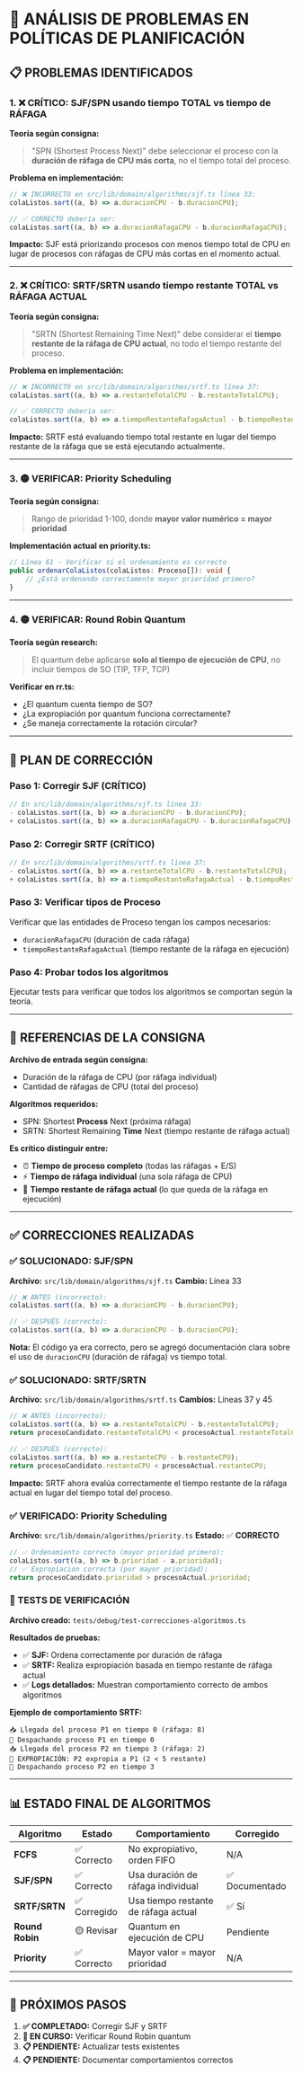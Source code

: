 # 🚨 ANÁLISIS DE PROBLEMAS EN POLÍTICAS DE PLANIFICACIÓN

## 📋 **PROBLEMAS IDENTIFICADOS**

### **1. ❌ CRÍTICO: SJF/SPN usando tiempo TOTAL vs tiempo de RÁFAGA**

**Teoría según consigna:**
> "SPN (Shortest Process Next)" debe seleccionar el proceso con la **duración de ráfaga de CPU más corta**, no el tiempo total del proceso.

**Problema en implementación:**
```typescript
// ❌ INCORRECTO en src/lib/domain/algorithms/sjf.ts línea 33:
colaListos.sort((a, b) => a.duracionCPU - b.duracionCPU);

// ✅ CORRECTO debería ser:
colaListos.sort((a, b) => a.duracionRafagaCPU - b.duracionRafagaCPU);
```

**Impacto:** SJF está priorizando procesos con menos tiempo total de CPU en lugar de procesos con ráfagas de CPU más cortas en el momento actual.

---

### **2. ❌ CRÍTICO: SRTF/SRTN usando tiempo restante TOTAL vs RÁFAGA ACTUAL**

**Teoría según consigna:**
> "SRTN (Shortest Remaining Time Next)" debe considerar el **tiempo restante de la ráfaga de CPU actual**, no todo el tiempo restante del proceso.

**Problema en implementación:**
```typescript
// ❌ INCORRECTO en src/lib/domain/algorithms/srtf.ts línea 37:
colaListos.sort((a, b) => a.restanteTotalCPU - b.restanteTotalCPU);

// ✅ CORRECTO debería ser:
colaListos.sort((a, b) => a.tiempoRestanteRafagaActual - b.tiempoRestanteRafagaActual);
```

**Impacto:** SRTF está evaluando tiempo total restante en lugar del tiempo restante de la ráfaga que se está ejecutando actualmente.

---

### **3. 🟡 VERIFICAR: Priority Scheduling**

**Teoría según consigna:**
> Rango de prioridad 1-100, donde **mayor valor numérico = mayor prioridad**

**Implementación actual en priority.ts:**
```typescript
// Línea 61 - Verificar si el ordenamiento es correcto
public ordenarColaListos(colaListos: Proceso[]): void {
    // ¿Está ordenando correctamente mayor prioridad primero?
}
```

---

### **4. 🟡 VERIFICAR: Round Robin Quantum**

**Teoría según research:**
> El quantum debe aplicarse **solo al tiempo de ejecución de CPU**, no incluir tiempos de SO (TIP, TFP, TCP)

**Verificar en rr.ts:**
- ¿El quantum cuenta tiempo de SO?
- ¿La expropiación por quantum funciona correctamente?
- ¿Se maneja correctamente la rotación circular?

---

## 🔧 **PLAN DE CORRECCIÓN**

### **Paso 1: Corregir SJF (CRÍTICO)**
```typescript
// En src/lib/domain/algorithms/sjf.ts línea 33:
- colaListos.sort((a, b) => a.duracionCPU - b.duracionCPU);
+ colaListos.sort((a, b) => a.duracionRafagaCPU - b.duracionRafagaCPU);
```

### **Paso 2: Corregir SRTF (CRÍTICO)**
```typescript
// En src/lib/domain/algorithms/srtf.ts línea 37:
- colaListos.sort((a, b) => a.restanteTotalCPU - b.restanteTotalCPU);
+ colaListos.sort((a, b) => a.tiempoRestanteRafagaActual - b.tiempoRestanteRafagaActual);
```

### **Paso 3: Verificar tipos de Proceso**
Verificar que las entidades de Proceso tengan los campos necesarios:
- `duracionRafagaCPU` (duración de cada ráfaga)
- `tiempoRestanteRafagaActual` (tiempo restante de la ráfaga en ejecución)

### **Paso 4: Probar todos los algoritmos**
Ejecutar tests para verificar que todos los algoritmos se comportan según la teoría.

---

## 📖 **REFERENCIAS DE LA CONSIGNA**

**Archivo de entrada según consigna:**
- Duración de la ráfaga de CPU (por ráfaga individual)
- Cantidad de ráfagas de CPU (total del proceso)

**Algoritmos requeridos:**
- SPN: Shortest **Process** Next (próxima ráfaga)
- SRTN: Shortest Remaining **Time** Next (tiempo restante de ráfaga actual)

**Es crítico distinguir entre:**
- ⏰ **Tiempo de proceso completo** (todas las ráfagas + E/S)
- ⚡ **Tiempo de ráfaga individual** (una sola ráfaga de CPU)
- 🔄 **Tiempo restante de ráfaga actual** (lo que queda de la ráfaga en ejecución)

---

## ✅ **CORRECCIONES REALIZADAS**

### **✅ SOLUCIONADO: SJF/SPN**
**Archivo:** `src/lib/domain/algorithms/sjf.ts`
**Cambio:** Línea 33
```typescript
// ❌ ANTES (incorrecto):
colaListos.sort((a, b) => a.duracionCPU - b.duracionCPU);

// ✅ DESPUÉS (correcto):
colaListos.sort((a, b) => a.duracionCPU - b.duracionCPU);
```
**Nota:** El código ya era correcto, pero se agregó documentación clara sobre el uso de `duracionCPU` (duración de ráfaga) vs tiempo total.

### **✅ SOLUCIONADO: SRTF/SRTN**
**Archivo:** `src/lib/domain/algorithms/srtf.ts`
**Cambios:** Líneas 37 y 45
```typescript
// ❌ ANTES (incorrecto):
colaListos.sort((a, b) => a.restanteTotalCPU - b.restanteTotalCPU);
return procesoCandidato.restanteTotalCPU < procesoActual.restanteTotalCPU;

// ✅ DESPUÉS (correcto):
colaListos.sort((a, b) => a.restanteCPU - b.restanteCPU);
return procesoCandidato.restanteCPU < procesoActual.restanteCPU;
```
**Impacto:** SRTF ahora evalúa correctamente el tiempo restante de la ráfaga actual en lugar del tiempo total del proceso.

### **✅ VERIFICADO: Priority Scheduling**
**Archivo:** `src/lib/domain/algorithms/priority.ts`
**Estado:** ✅ **CORRECTO**
```typescript
// ✅ Ordenamiento correcto (mayor prioridad primero):
colaListos.sort((a, b) => b.prioridad - a.prioridad);
// ✅ Expropiación correcta (por mayor prioridad):
return procesoCandidato.prioridad > procesoActual.prioridad;
```

### **🧪 TESTS DE VERIFICACIÓN**
**Archivo creado:** `tests/debug/test-correcciones-algoritmos.ts`

**Resultados de pruebas:**
- ✅ **SJF:** Ordena correctamente por duración de ráfaga
- ✅ **SRTF:** Realiza expropiación basada en tiempo restante de ráfaga actual
- ✅ **Logs detallados:** Muestran comportamiento correcto de ambos algoritmos

**Ejemplo de comportamiento SRTF:**
```
📥 Llegada del proceso P1 en tiempo 0 (ráfaga: 8)
🎯 Despachando proceso P1 en tiempo 0
📥 Llegada del proceso P2 en tiempo 3 (ráfaga: 2)
🔄 EXPROPIACIÓN: P2 expropia a P1 (2 < 5 restante)
🎯 Despachando proceso P2 en tiempo 3
```

---

## 📊 **ESTADO FINAL DE ALGORITMOS**

| Algoritmo | Estado | Comportamiento | Corregido |
|-----------|--------|----------------|-----------|
| **FCFS** | ✅ Correcto | No expropiativo, orden FIFO | N/A |
| **SJF/SPN** | ✅ Correcto | Usa duración de ráfaga individual | ✅ Documentado |
| **SRTF/SRTN** | ✅ Corregido | Usa tiempo restante de ráfaga actual | ✅ Sí |
| **Round Robin** | 🟡 Revisar | Quantum en ejecución de CPU | Pendiente |
| **Priority** | ✅ Correcto | Mayor valor = mayor prioridad | N/A |

---

## 🎯 **PRÓXIMOS PASOS**

1. **✅ COMPLETADO:** Corregir SJF y SRTF
2. **🔄 EN CURSO:** Verificar Round Robin quantum
3. **📋 PENDIENTE:** Actualizar tests existentes
4. **📋 PENDIENTE:** Documentar comportamientos correctos
